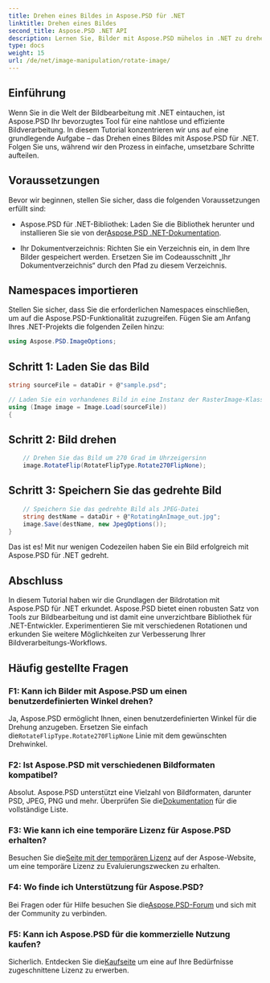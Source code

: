 ```yaml
---
title: Drehen eines Bildes in Aspose.PSD für .NET
linktitle: Drehen eines Bildes
second_title: Aspose.PSD .NET API
description: Lernen Sie, Bilder mit Aspose.PSD mühelos in .NET zu drehen. Folgen Sie unserem Schritt-für-Schritt-Tutorial.
type: docs
weight: 15
url: /de/net/image-manipulation/rotate-image/
---
```

## Einführung

Wenn Sie in die Welt der Bildbearbeitung mit .NET eintauchen, ist Aspose.PSD Ihr bevorzugtes Tool für eine nahtlose und effiziente Bildverarbeitung. In diesem Tutorial konzentrieren wir uns auf eine grundlegende Aufgabe – das Drehen eines Bildes mit Aspose.PSD für .NET. Folgen Sie uns, während wir den Prozess in einfache, umsetzbare Schritte aufteilen.

## Voraussetzungen

Bevor wir beginnen, stellen Sie sicher, dass die folgenden Voraussetzungen erfüllt sind:

-  Aspose.PSD für .NET-Bibliothek: Laden Sie die Bibliothek herunter und installieren Sie sie von der[Aspose.PSD .NET-Dokumentation](https://reference.aspose.com/psd/net/).

- Ihr Dokumentverzeichnis: Richten Sie ein Verzeichnis ein, in dem Ihre Bilder gespeichert werden. Ersetzen Sie im Codeausschnitt „Ihr Dokumentverzeichnis“ durch den Pfad zu diesem Verzeichnis.

## Namespaces importieren

Stellen Sie sicher, dass Sie die erforderlichen Namespaces einschließen, um auf die Aspose.PSD-Funktionalität zuzugreifen. Fügen Sie am Anfang Ihres .NET-Projekts die folgenden Zeilen hinzu:

```csharp
using Aspose.PSD.ImageOptions;
```

## Schritt 1: Laden Sie das Bild

```csharp
string sourceFile = dataDir + @"sample.psd";

// Laden Sie ein vorhandenes Bild in eine Instanz der RasterImage-Klasse
using (Image image = Image.Load(sourceFile))
{
```

## Schritt 2: Bild drehen

```csharp
    // Drehen Sie das Bild um 270 Grad im Uhrzeigersinn
    image.RotateFlip(RotateFlipType.Rotate270FlipNone);
```

## Schritt 3: Speichern Sie das gedrehte Bild

```csharp
    // Speichern Sie das gedrehte Bild als JPEG-Datei
    string destName = dataDir + @"RotatingAnImage_out.jpg";
    image.Save(destName, new JpegOptions());
}
```

Das ist es! Mit nur wenigen Codezeilen haben Sie ein Bild erfolgreich mit Aspose.PSD für .NET gedreht.

## Abschluss

In diesem Tutorial haben wir die Grundlagen der Bildrotation mit Aspose.PSD für .NET erkundet. Aspose.PSD bietet einen robusten Satz von Tools zur Bildbearbeitung und ist damit eine unverzichtbare Bibliothek für .NET-Entwickler. Experimentieren Sie mit verschiedenen Rotationen und erkunden Sie weitere Möglichkeiten zur Verbesserung Ihrer Bildverarbeitungs-Workflows.

## Häufig gestellte Fragen

### F1: Kann ich Bilder mit Aspose.PSD um einen benutzerdefinierten Winkel drehen?

 Ja, Aspose.PSD ermöglicht Ihnen, einen benutzerdefinierten Winkel für die Drehung anzugeben. Ersetzen Sie einfach die`RotateFlipType.Rotate270FlipNone` Linie mit dem gewünschten Drehwinkel.

### F2: Ist Aspose.PSD mit verschiedenen Bildformaten kompatibel?

 Absolut. Aspose.PSD unterstützt eine Vielzahl von Bildformaten, darunter PSD, JPEG, PNG und mehr. Überprüfen Sie die[Dokumentation](https://reference.aspose.com/psd/net/) für die vollständige Liste.

### F3: Wie kann ich eine temporäre Lizenz für Aspose.PSD erhalten?

 Besuchen Sie die[Seite mit der temporären Lizenz](https://purchase.aspose.com/temporary-license/) auf der Aspose-Website, um eine temporäre Lizenz zu Evaluierungszwecken zu erhalten.

### F4: Wo finde ich Unterstützung für Aspose.PSD?

 Bei Fragen oder für Hilfe besuchen Sie die[Aspose.PSD-Forum](https://forum.aspose.com/c/psd/34) und sich mit der Community zu verbinden.

### F5: Kann ich Aspose.PSD für die kommerzielle Nutzung kaufen?

 Sicherlich. Entdecken Sie die[Kaufseite](https://purchase.aspose.com/buy) um eine auf Ihre Bedürfnisse zugeschnittene Lizenz zu erwerben.